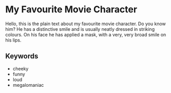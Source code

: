 
# My Favourite Movie Character 

Hello, this is the plain text about my favourite movie character. Do you know him?
He has a distinctive smile and is usually neatly dressed in striking colours.
On his face he has applied a mask, with a very, very broad smile on his lips.

## Keywords

- cheeky
- funny
- loud
- megalomaniac
